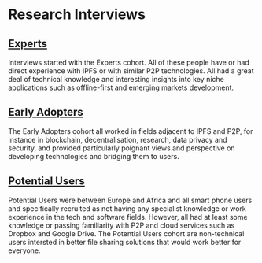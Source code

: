 # Research Interviews

## [Experts](experts/)

Interviews started with the Experts cohort. All of these people have or had direct experience with IPFS or with similar P2P technologies. All had a great deal of technical knowledge and interesting insights into key niche applications such as offline-first and emerging markets development.

## [Early Adopters](early-adopters-1/)

The Early Adopters cohort all worked in fields adjacent to IPFS and P2P, for instance in blockchain, decentralisation, research, data privacy and security, and provided particularly poignant views and perspective on developing technologies and bridging them to users.

## [Potential Users](potential-users/)

Potential Users were between Europe and Africa and all smart phone users and specifically recruited as not having any specialist knowledge or work experience in the tech and software fields. However, all had at least some knowledge or passing familiarity with P2P and cloud services such as Dropbox and Google Drive. The Potential Users cohort are non-technical users intersted in better file sharing solutions that would work better for everyone.

